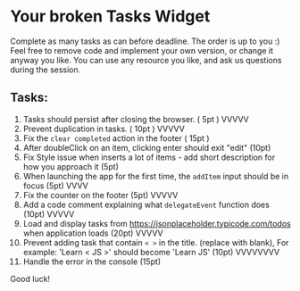 # Your broken Tasks Widget
Complete as many tasks as can before deadline.
The order is up to you :)
Feel free to remove code and implement your own version, or change it anyway you like.
You can use any resource you like, and ask us questions during the session. 

## Tasks:
1.  Tasks should persist after closing the browser. ( 5pt ) VVVVV
2.  Prevent duplication in tasks. ( 10pt )  VVVVV
3.  Fix the `clear completed` action in the footer ( 15pt )
4.  After doubleClick on an item, clicking enter should exit "edit" (10pt)
5.  Fix Style issue when inserts a lot of items - add short description for how you approach it (5pt)
6.  When launching the app for the first time, the `addItem` input should be in focus (5pt) VVVV
7.  Fix the counter on the footer (5pt) VVVVV
8.  Add a code comment explaining what `delegateEvent` function does (10pt) VVVVV
9.  Load and display tasks from https://jsonplaceholder.typicode.com/todos when application loads (20pt) VVVVV
10. Prevent adding task that contain `< >` in the title. (replace with blank), For example: 'Learn < JS >' should become 'Learn JS' (10pt) VVVVVVVV
11. Handle the error in the console (15pt)

Good luck! 
